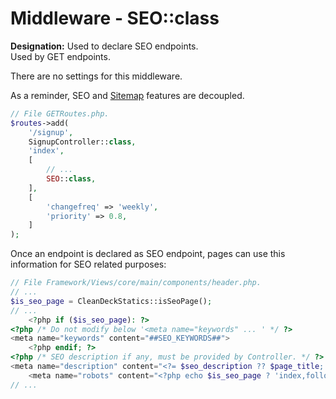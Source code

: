# Middleware - SEO::class

**Designation:** Used to declare SEO endpoints.<br>
Used by GET endpoints.

There are no settings for this middleware.

As a reminder, SEO and [Sitemap](../Sitemap.md "Sitemap") features are decoupled.


```php
// File GETRoutes.php.
$routes->add(
    '/signup',
    SignupController::class,
    'index',
    [
        // ...
        SEO::class,
    ],
    [
        'changefreq' => 'weekly',
        'priority' => 0.8,
    ]
);
```

Once an endpoint is declared as SEO endpoint, pages can use this information for SEO related
purposes:

```php
// File Framework/Views/core/main/components/header.php.
// ...
$is_seo_page = CleanDeckStatics::isSeoPage();
// ...
    <?php if ($is_seo_page): ?>
<?php /* Do not modify below '<meta name="keywords" ... ' */ ?>
<meta name="keywords" content="##SEO_KEYWORDS##">
    <?php endif; ?>
<?php /* SEO description if any, must be provided by Controller. */ ?>
<meta name="description" content="<?= $seo_description ?? $page_title; ?>">
    <meta name="robots" content="<?php echo $is_seo_page ? 'index,follow' : 'noindex,nofollow'; ?>"/>
// ...
```

